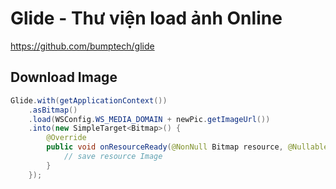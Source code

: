 # Glide - Thư viện load ảnh Online

https://github.com/bumptech/glide

## Download Image

```java
Glide.with(getApplicationContext())
    .asBitmap()
    .load(WSConfig.WS_MEDIA_DOMAIN + newPic.getImageUrl())
    .into(new SimpleTarget<Bitmap>() {
        @Override
        public void onResourceReady(@NonNull Bitmap resource, @Nullable Transition<? super Bitmap> transition) {
            // save resource Image
        }
    });
```